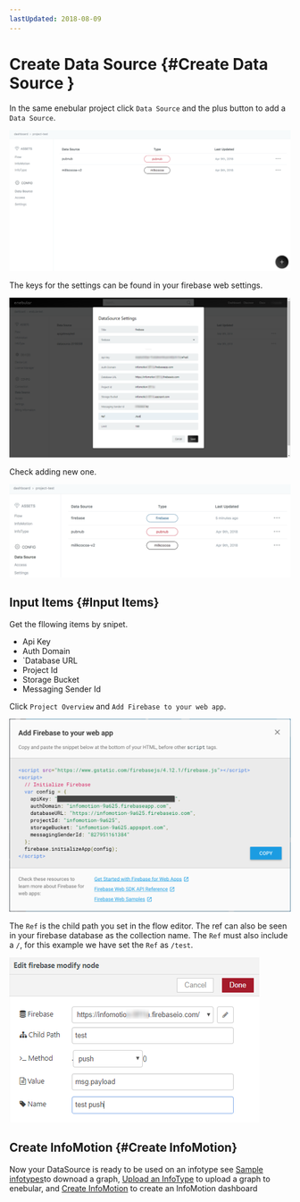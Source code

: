 ```yaml
---
lastUpdated: 2018-08-09
---
```



# Create Data Source  {#Create Data Source }

In the same enebular project click `Data Source` and the plus button to add a 
`Data Source`. 

![CreateDataSource-datasource](./../../../../img/InfoMotion/DataSource/Firebase/CreateDataSource-datasource.png)

The keys for the settings can be found in your firebase web settings. 

![CreateDataSource-settings](./../../../../img/InfoMotion/DataSource/Firebase/CreateDataSource-settings.png)

Check adding new one.

![CreateDataSource-newOne](./../../../../img/InfoMotion/DataSource/Firebase/CreateDataSource-newOne.png)

## Input Items {#Input Items}

Get the fllowing items by snipet.

* Api Key
* Auth Domain
* `Database URL
* Project Id
* Storage Bucket
* Messaging Sender Id

Click `Project Overview` and `Add Firebase to your web app`.

![Setup-firebaseKeys-en](./../../../../img/InfoMotion/DataSource/Firebase/Setup-firebaseKeys-en.png)


The `Ref` is the child path you set in the flow editor. 
The ref can also be seen in your firebase database as the collection name. The `Ref` must also include a `/`, for this example we have set the `Ref` as `/test`.

![CreateFlow-firebaseNode](./../../../../img/InfoMotion/DataSource/Firebase/CreateFlow-firebaseNode.png)

## Create InfoMotion {#Create InfoMotion}

Now your DataSource is ready to be used on an infotype see 
[Sample infotypes](./../../SampleInfoTypes.md)to downoad a graph, 
[Upload an InfoType](./../../UploadInfoType.md) to upload a graph to enebular, 
and [Create InfoMotion](./../../CreateInfoMotion.md) to create an InfoMotion dashboard
